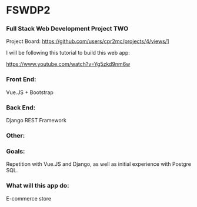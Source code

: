 # FSWDP2
### **Full Stack Web Development Project TWO**
Project Board: https://github.com/users/cpr2mc/projects/4/views/1

I will be following this tutorial to build this web app: 

https://www.youtube.com/watch?v=Yg5zkd9nm6w

### Front End: 
Vue.JS + Bootstrap

### Back End: 
Django REST Framework

### Other:

### Goals: 
Repetition with Vue.JS and Django, as well as initial experience with Postgre SQL.

### What will this app do:
E-commerce store


